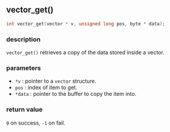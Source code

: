 ## vector\_get()

```c
int vector_get(vector * v, unsigned long pos, byte * data);
```

### description
`vector_get()` retrieves a copy of the data stored inside a vector.

### parameters
- `*v`    : pointer to a `vector` structure.
- `pos`   : index of item to get.
- `*data` : pointer to the buffer to copy the item into.

### return value
`0` on success, `-1` on fail.
